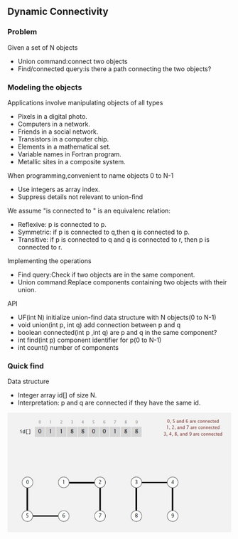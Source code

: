 
## Dynamic Connectivity

### Problem

Given a set of N objects
* Union command:connect two objects
* Find/connected query:is there a path connecting the two objects?

### Modeling the objects

Applications involve manipulating objects of all types
* Pixels in a digital photo.
* Computers in a network.
* Friends in a social network.
* Transistors in a computer chip.
* Elements in a mathematical set.
* Variable names in Fortran program.
* Metallic sites in a composite system.

When programming,convenient to name objects 0 to N-1
* Use integers as array index.
* Suppress details not relevant to union-find

We assume "is connected to " is an equivalenc relation:
* Reflexive: p is connected to p.
* Symmetric: if p is connected to q,then q is connected to p.
* Transitive: if p is connected to q and q is connected to r,
  then p is connected to r.

 Implementing the operations
 * Find query:Check if two objects are in the same component.
 * Union command:Replace components containing two objects with their union.


 API
 * UF(int N) initialize union-find data structure with N objects(0 to N-1)
 * void union(int p, int q) add connection between p and q
 * boolean connected(int p ,int q) are p and q in the same component?
 * int find(int p) component identifier for p(0 to N-1)
 * int count() number of components


 ### Quick find

 Data structure
 * Integer array id[] of size N.
 * Interpretation: p and q are connected if they have the same id.

 ![quick find](../pics/quick-find-1.jpg)


